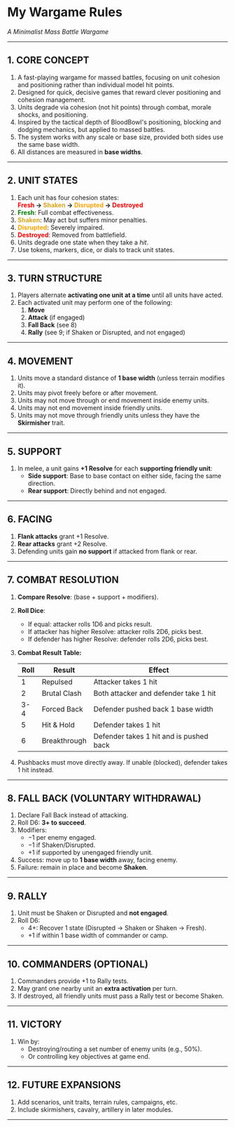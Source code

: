 # My Wargame Rules
*A Minimalist Mass Battle Wargame*

---

## 1. CORE CONCEPT  
1. A fast-playing wargame for massed battles, focusing on unit cohesion and positioning rather than individual model hit points.
1. Designed for quick, decisive games that reward clever positioning and cohesion management.
1. Units degrade via cohesion (not hit points) through combat, morale shocks, and positioning.  
1. Inspired by the tactical depth of BloodBowl's positioning, blocking and dodging mechanics, but applied to massed battles.
1. The system works with any scale or base size, provided both sides use the same base width.
1. All distances are measured in **base widths**.

---

## 2. UNIT STATES  
1. Each unit has four cohesion states:  
   **<font color="red">Fresh</font> → <font color="goldenrod">Shaken</font> → <font color="orange">Disrupted</font> → <font color="red">Destroyed</font>**
1. **<font color="green">Fresh</font>**: Full combat effectiveness.
1. **<font color="goldenrod">Shaken</font>**: May act but suffers minor penalties.
1. **<font color="orange">Disrupted</font>**: Severely impaired.
1. **<font color="red">Destroyed</font>**: Removed from battlefield.
1. Units degrade one state when they take a *hit*.  
1. Use tokens, markers, dice, or dials to track unit states.

---

## 3. TURN STRUCTURE  
1. Players alternate **activating one unit at a time** until all units have acted.  
1. Each activated unit may perform one of the following:  
   1. **Move**  
   1. **Attack** (if engaged)  
   1. **Fall Back** (see 8)  
   1. **Rally** (see 9; if Shaken or Disrupted, and not engaged)

---

## 4. MOVEMENT  
1. Units move a standard distance of **1 base width** (unless terrain modifies it).  
1. Units may pivot freely before or after movement.  
1. Units may not move through or end movement inside enemy units.
1. Units may not end movement inside friendly units.
1. Units may not move through friendly units unless they have the **Skirmisher** trait.

---

## 5. SUPPORT  
1. In melee, a unit gains **+1 Resolve** for each **supporting friendly unit**:  
   - **Side support**: Base to base contact on either side, facing the same direction.
   - **Rear support**: Directly behind and not engaged.  

---

## 6. FACING  
1. **Flank attacks** grant +1 Resolve.  
1. **Rear attacks** grant +2 Resolve.  
1. Defending units gain **no support** if attacked from flank or rear.

---

## 7. COMBAT RESOLUTION  
1. **Compare Resolve**: (base + support + modifiers).  
1. **Roll Dice**:  
   - If equal: attacker rolls 1D6 and picks result.  
   - If attacker has higher Resolve: attacker rolls 2D6, picks best.  
   - If defender has higher Resolve: defender rolls 2D6, picks best.  
1. **Combat Result Table:**  

   | Roll | Result       | Effect                                  |  
   | ---- | ------------ | --------------------------------------- |  
   | 1    | Repulsed     | Attacker takes 1 hit                    |  
   | 2    | Brutal Clash | Both attacker and defender take 1 hit  |  
   | 3-4  | Forced Back  | Defender pushed back 1 base width       |  
   | 5    | Hit & Hold   | Defender takes 1 hit                    |  
   | 6    | Breakthrough | Defender takes 1 hit and is pushed back |  

1. Pushbacks must move directly away. If unable (blocked), defender takes 1 hit instead.

---

## 8. FALL BACK (VOLUNTARY WITHDRAWAL)  
1. Declare Fall Back instead of attacking.  
1. Roll D6: **3+ to succeed**.  
1. Modifiers:  
   - −1 per enemy engaged.  
   - −1 if Shaken/Disrupted.  
   - +1 if supported by unengaged friendly unit.  
1. Success: move up to **1 base width** away, facing enemy.  
1. Failure: remain in place and become **Shaken**.

---

## 9. RALLY  
1. Unit must be Shaken or Disrupted and **not engaged**.  
1. Roll D6:  
   - 4+: Recover 1 state (Disrupted → Shaken or Shaken → Fresh).  
   - +1 if within 1 base width of commander or camp.

---

## 10. COMMANDERS (OPTIONAL)  
1. Commanders provide +1 to Rally tests.  
1. May grant one nearby unit an **extra activation** per turn.  
1. If destroyed, all friendly units must pass a Rally test or become Shaken.

---

## 11. VICTORY  
1. Win by:  
   - Destroying/routing a set number of enemy units (e.g., 50%).  
   - Or controlling key objectives at game end.

---

## 12. FUTURE EXPANSIONS  
1. Add scenarios, unit traits, terrain rules, campaigns, etc.  
1. Include skirmishers, cavalry, artillery in later modules.

---
